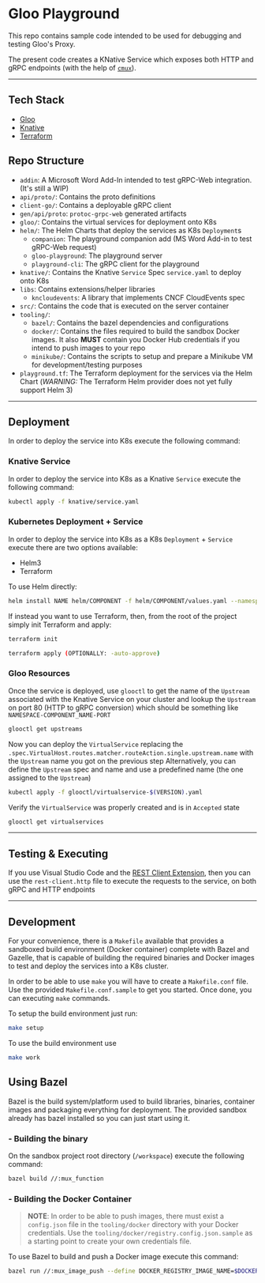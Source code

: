 # Gloo Playground

This repo contains sample code intended to be used for debugging and testing Gloo's Proxy.

The present code creates a KNative Service which exposes both HTTP and gRPC endpoints (with the help of [`cmux`][1]).

---

## Tech Stack

- [Gloo][2]
- [Knative][3]
- [Terraform][4]

## Repo Structure

- `addin`: A Microsoft Word Add-In intended to test gRPC-Web integration. (It's still a WIP)
- `api/proto/`: Contains the proto definitions
- `client-go/`: Contains a deployable gRPC client
- `gen/api/proto`: `protoc-grpc-web` generated artifacts
- `gloo/`: Contains the virtual services for deployment onto K8s
- `helm/`: The Helm Charts that deploy the services as K8s `Deployment`s
  - `companion`: The playground companion add (MS Word Add-in to test gRPC-Web request)
  - `gloo-playground`: The playground server
  - `playground-cli`: The gRPC client for the playground
- `knative/`: Contains the Knative `Service` Spec `service.yaml` to deploy onto K8s
- `libs`: Contains extensions/helper libraries
  - `kncloudevents`: A library that implements CNCF CloudEvents spec
- `src/`: Contains the code that is executed on the server container
- `tooling/`:
  - `bazel/`: Contains the bazel dependencies and configurations
  - `docker/`: Contains the files required to build the sandbox Docker images. It also **MUST** contain you Docker Hub credentials if you intend to push images to your repo
  - `minikube/`: Contains the scripts to setup and prepare a Minikube VM for development/testing purposes
- `playground.tf`: The Terraform deployment for the services via the Helm Chart (*WARNING:* The Terraform Helm provider does not yet fully support Helm 3)

---

## Deployment

In order to deploy the service into K8s execute the following command:

### Knative Service

In order to deploy the service into K8s as a Knative `Service` execute the following command:

<!-- TODO -->
```bash
kubectl apply -f knative/service.yaml
```

### Kubernetes Deployment + Service

In order to deploy the service into K8s as a K8s `Deployment` + `Service` execute there are two options available:

- Helm3
- Terraform

To use Helm directly:

```bash
helm install NAME helm/COMPONENT -f helm/COMPONENT/values.yaml --namespace default
```

If instead you want to use Terraform, then, from the root of the project simply init Terraform and apply:

```bash
terraform init

terraform apply (OPTIONALLY: -auto-approve)
```

### Gloo Resources

Once the service is deployed, use `glooctl` to get the name of the `Upstream` associated with the Knative Service on your cluster and lookup the `Upstream` on port 80 (HTTP to gRPC conversion) which should be something like `NAMESPACE-COMPONENT_NAME-PORT`

```bash
glooctl get upstreams
```

Now you can deploy the `VirtualService` replacing the `.spec.VirtualHost.routes.matcher.routeAction.single.upstream.name` with the `Upstream` name you got on the previous step
Alternatively, you can define the `Upstream` spec and name and use a predefined name (the one assigned to the `Upstream`)

```bash
kubectl apply -f glooctl/virtualservice-$(VERSION).yaml
```

Verify the `VirtualService` was properly created and is in `Accepted` state

```bash
glooctl get virtualservices
```

---

## Testing & Executing

If you use Visual Studio Code and the [REST Client Extension][5], then you can use the `rest-client.http` file to execute the requests to the service, on both gRPC and HTTP endpoints

---

## Development

For your convenience, there is a `Makefile` available that provides a sandboxed build environment (Docker container) complete with Bazel and Gazelle, that is capable of building the required binaries and Docker images to test and deploy the services into a K8s cluster.

In order to be able to use `make` you will have to create a `Makefile.conf` file. Use the provided `Makefile.conf.sample` to get you started. Once done, you can executing `make` commands.

To setup the build environment just run:

```bash
make setup
```

To use the build environment use

```bash
make work
```

## Using Bazel

Bazel is the build system/platform used to build libraries, binaries, container images and packaging everything for deployment. The provided sandbox already has bazel installed so you can just start using it.

### - Building the binary

On the sandbox project root directory (`/workspace`) execute the following command:

```bash
bazel build //:mux_function
```

### - Building the Docker Container

> __NOTE__: In order to be able to push images, there must exist a `config.json` file in the `tooling/docker` directory with your Docker credentials. Use the `tooling/docker/registry.config.json.sample` as a starting point to create your own credentials file.

To use Bazel to build and push a Docker image execute this command:

```bash
bazel run //:mux_image_push --define DOCKER_REGISTRY_IMAGE_NAME=$DOCKER_REGISTRY_IMAGE_NAME
```

[1]: https://github.com/soheilhy/cmux
[2]: https://www.solo.io/glooe
[3]: https://knative.dev
[4]: https://www.terraform.io/
[5]: https://marketplace.visualstudio.com/items?itemName=humao.rest-client
